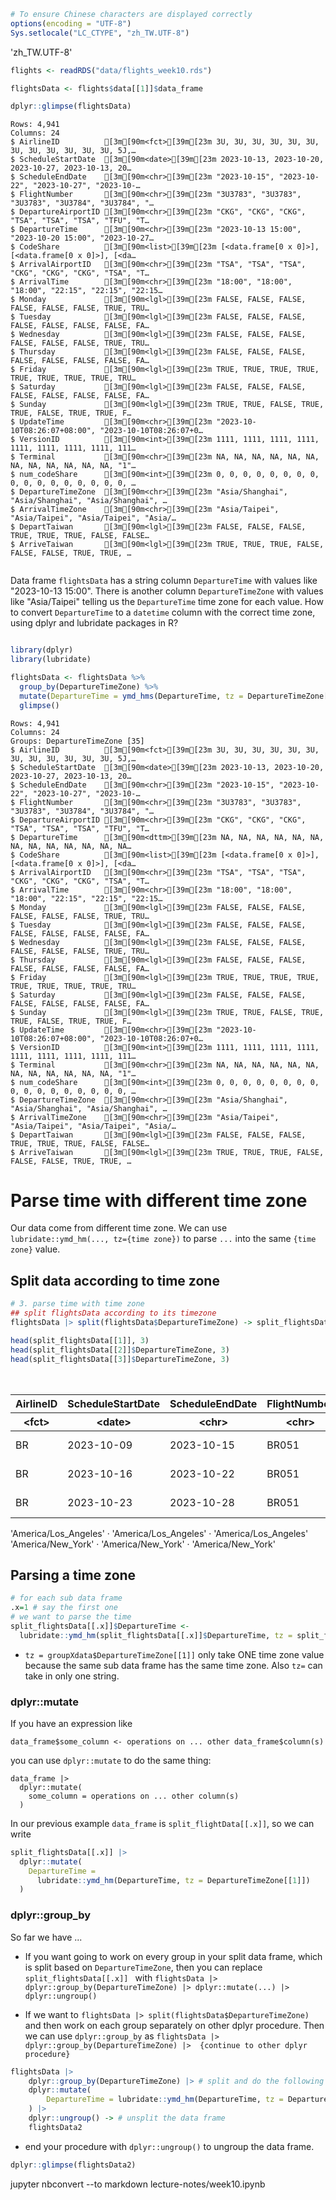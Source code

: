 ```R
# To ensure Chinese characters are displayed correctly
options(encoding = "UTF-8")
Sys.setlocale("LC_CTYPE", "zh_TW.UTF-8")
```


'zh_TW.UTF-8'



```R
flights <- readRDS("data/flights_week10.rds")
```


```R
flightsData <- flights$data[[1]]$data_frame
```


```R
dplyr::glimpse(flightsData)
```

    Rows: 4,941
    Columns: 24
    $ AirlineID          [3m[90m<fct>[39m[23m 3U, 3U, 3U, 3U, 3U, 3U, 3U, 3U, 3U, 3U, 3U, 3U, 5J,…
    $ ScheduleStartDate  [3m[90m<date>[39m[23m 2023-10-13, 2023-10-20, 2023-10-27, 2023-10-13, 20…
    $ ScheduleEndDate    [3m[90m<chr>[39m[23m "2023-10-15", "2023-10-22", "2023-10-27", "2023-10-…
    $ FlightNumber       [3m[90m<chr>[39m[23m "3U3783", "3U3783", "3U3783", "3U3784", "3U3784", "…
    $ DepartureAirportID [3m[90m<chr>[39m[23m "CKG", "CKG", "CKG", "TSA", "TSA", "TSA", "TFU", "T…
    $ DepartureTime      [3m[90m<chr>[39m[23m "2023-10-13 15:00", "2023-10-20 15:00", "2023-10-27…
    $ CodeShare          [3m[90m<list>[39m[23m [<data.frame[0 x 0]>], [<data.frame[0 x 0]>], [<da…
    $ ArrivalAirportID   [3m[90m<chr>[39m[23m "TSA", "TSA", "TSA", "CKG", "CKG", "CKG", "TSA", "T…
    $ ArrivalTime        [3m[90m<chr>[39m[23m "18:00", "18:00", "18:00", "22:15", "22:15", "22:15…
    $ Monday             [3m[90m<lgl>[39m[23m FALSE, FALSE, FALSE, FALSE, FALSE, FALSE, TRUE, TRU…
    $ Tuesday            [3m[90m<lgl>[39m[23m FALSE, FALSE, FALSE, FALSE, FALSE, FALSE, FALSE, FA…
    $ Wednesday          [3m[90m<lgl>[39m[23m FALSE, FALSE, FALSE, FALSE, FALSE, FALSE, TRUE, TRU…
    $ Thursday           [3m[90m<lgl>[39m[23m FALSE, FALSE, FALSE, FALSE, FALSE, FALSE, FALSE, FA…
    $ Friday             [3m[90m<lgl>[39m[23m TRUE, TRUE, TRUE, TRUE, TRUE, TRUE, TRUE, TRUE, TRU…
    $ Saturday           [3m[90m<lgl>[39m[23m FALSE, FALSE, FALSE, FALSE, FALSE, FALSE, FALSE, FA…
    $ Sunday             [3m[90m<lgl>[39m[23m TRUE, TRUE, FALSE, TRUE, TRUE, FALSE, TRUE, TRUE, F…
    $ UpdateTime         [3m[90m<chr>[39m[23m "2023-10-10T08:26:07+08:00", "2023-10-10T08:26:07+0…
    $ VersionID          [3m[90m<int>[39m[23m 1111, 1111, 1111, 1111, 1111, 1111, 1111, 1111, 111…
    $ Terminal           [3m[90m<chr>[39m[23m NA, NA, NA, NA, NA, NA, NA, NA, NA, NA, NA, NA, "1"…
    $ num_codeShare      [3m[90m<int>[39m[23m 0, 0, 0, 0, 0, 0, 0, 0, 0, 0, 0, 0, 0, 0, 0, 0, 0, …
    $ DepartureTimeZone  [3m[90m<chr>[39m[23m "Asia/Shanghai", "Asia/Shanghai", "Asia/Shanghai", …
    $ ArrivalTimeZone    [3m[90m<chr>[39m[23m "Asia/Taipei", "Asia/Taipei", "Asia/Taipei", "Asia/…
    $ DepartTaiwan       [3m[90m<lgl>[39m[23m FALSE, FALSE, FALSE, TRUE, TRUE, TRUE, FALSE, FALSE…
    $ ArriveTaiwan       [3m[90m<lgl>[39m[23m TRUE, TRUE, TRUE, FALSE, FALSE, FALSE, TRUE, TRUE, …



```R

```

Data frame `flightsData` has a string column `DepartureTime` with values like "2023-10-13 15:00". There is another column `DepartureTimeZone` with values like "Asia/Taipei" telling us the `DepartureTime` time zone for each value. How to convert `DepartureTime` to a `datetime` column with the correct time zone, using dplyr and lubridate packages in R? 


```R

library(dplyr)
library(lubridate)

flightsData <- flightsData %>%
  group_by(DepartureTimeZone) %>%
  mutate(DepartureTime = ymd_hms(DepartureTime, tz = DepartureTimeZone[[1]])) |>
  glimpse()

```

    Rows: 4,941
    Columns: 24
    Groups: DepartureTimeZone [35]
    $ AirlineID          [3m[90m<fct>[39m[23m 3U, 3U, 3U, 3U, 3U, 3U, 3U, 3U, 3U, 3U, 3U, 3U, 5J,…
    $ ScheduleStartDate  [3m[90m<date>[39m[23m 2023-10-13, 2023-10-20, 2023-10-27, 2023-10-13, 20…
    $ ScheduleEndDate    [3m[90m<chr>[39m[23m "2023-10-15", "2023-10-22", "2023-10-27", "2023-10-…
    $ FlightNumber       [3m[90m<chr>[39m[23m "3U3783", "3U3783", "3U3783", "3U3784", "3U3784", "…
    $ DepartureAirportID [3m[90m<chr>[39m[23m "CKG", "CKG", "CKG", "TSA", "TSA", "TSA", "TFU", "T…
    $ DepartureTime      [3m[90m<dttm>[39m[23m NA, NA, NA, NA, NA, NA, NA, NA, NA, NA, NA, NA, NA…
    $ CodeShare          [3m[90m<list>[39m[23m [<data.frame[0 x 0]>], [<data.frame[0 x 0]>], [<da…
    $ ArrivalAirportID   [3m[90m<chr>[39m[23m "TSA", "TSA", "TSA", "CKG", "CKG", "CKG", "TSA", "T…
    $ ArrivalTime        [3m[90m<chr>[39m[23m "18:00", "18:00", "18:00", "22:15", "22:15", "22:15…
    $ Monday             [3m[90m<lgl>[39m[23m FALSE, FALSE, FALSE, FALSE, FALSE, FALSE, TRUE, TRU…
    $ Tuesday            [3m[90m<lgl>[39m[23m FALSE, FALSE, FALSE, FALSE, FALSE, FALSE, FALSE, FA…
    $ Wednesday          [3m[90m<lgl>[39m[23m FALSE, FALSE, FALSE, FALSE, FALSE, FALSE, TRUE, TRU…
    $ Thursday           [3m[90m<lgl>[39m[23m FALSE, FALSE, FALSE, FALSE, FALSE, FALSE, FALSE, FA…
    $ Friday             [3m[90m<lgl>[39m[23m TRUE, TRUE, TRUE, TRUE, TRUE, TRUE, TRUE, TRUE, TRU…
    $ Saturday           [3m[90m<lgl>[39m[23m FALSE, FALSE, FALSE, FALSE, FALSE, FALSE, FALSE, FA…
    $ Sunday             [3m[90m<lgl>[39m[23m TRUE, TRUE, FALSE, TRUE, TRUE, FALSE, TRUE, TRUE, F…
    $ UpdateTime         [3m[90m<chr>[39m[23m "2023-10-10T08:26:07+08:00", "2023-10-10T08:26:07+0…
    $ VersionID          [3m[90m<int>[39m[23m 1111, 1111, 1111, 1111, 1111, 1111, 1111, 1111, 111…
    $ Terminal           [3m[90m<chr>[39m[23m NA, NA, NA, NA, NA, NA, NA, NA, NA, NA, NA, NA, "1"…
    $ num_codeShare      [3m[90m<int>[39m[23m 0, 0, 0, 0, 0, 0, 0, 0, 0, 0, 0, 0, 0, 0, 0, 0, 0, …
    $ DepartureTimeZone  [3m[90m<chr>[39m[23m "Asia/Shanghai", "Asia/Shanghai", "Asia/Shanghai", …
    $ ArrivalTimeZone    [3m[90m<chr>[39m[23m "Asia/Taipei", "Asia/Taipei", "Asia/Taipei", "Asia/…
    $ DepartTaiwan       [3m[90m<lgl>[39m[23m FALSE, FALSE, FALSE, TRUE, TRUE, TRUE, FALSE, FALSE…
    $ ArriveTaiwan       [3m[90m<lgl>[39m[23m TRUE, TRUE, TRUE, FALSE, FALSE, FALSE, TRUE, TRUE, …


# Parse time with different time zone

Our data come from different time zone. We can use `lubridate::ymd_hm(..., tz={time zone})` to parse `...` into the same `{time zone}` value. 

## Split data according to time zone


```R
# 3. parse time with time zone
## split flightsData according to its timezone
flightsData |> split(flightsData$DepartureTimeZone) -> split_flightsData
```


```R
head(split_flightsData[[1]], 3)
head(split_flightsData[[2]]$DepartureTimeZone, 3)
head(split_flightsData[[3]]$DepartureTimeZone, 3)
```


<table class="dataframe">
<caption>A grouped_df: 3 × 24</caption>
<thead>
	<tr><th scope=col>AirlineID</th><th scope=col>ScheduleStartDate</th><th scope=col>ScheduleEndDate</th><th scope=col>FlightNumber</th><th scope=col>DepartureAirportID</th><th scope=col>DepartureTime</th><th scope=col>CodeShare</th><th scope=col>ArrivalAirportID</th><th scope=col>ArrivalTime</th><th scope=col>Monday</th><th scope=col>⋯</th><th scope=col>Saturday</th><th scope=col>Sunday</th><th scope=col>UpdateTime</th><th scope=col>VersionID</th><th scope=col>Terminal</th><th scope=col>num_codeShare</th><th scope=col>DepartureTimeZone</th><th scope=col>ArrivalTimeZone</th><th scope=col>DepartTaiwan</th><th scope=col>ArriveTaiwan</th></tr>
	<tr><th scope=col>&lt;fct&gt;</th><th scope=col>&lt;date&gt;</th><th scope=col>&lt;chr&gt;</th><th scope=col>&lt;chr&gt;</th><th scope=col>&lt;chr&gt;</th><th scope=col>&lt;dttm&gt;</th><th scope=col>&lt;list&gt;</th><th scope=col>&lt;chr&gt;</th><th scope=col>&lt;chr&gt;</th><th scope=col>&lt;lgl&gt;</th><th scope=col>⋯</th><th scope=col>&lt;lgl&gt;</th><th scope=col>&lt;lgl&gt;</th><th scope=col>&lt;chr&gt;</th><th scope=col>&lt;int&gt;</th><th scope=col>&lt;chr&gt;</th><th scope=col>&lt;int&gt;</th><th scope=col>&lt;chr&gt;</th><th scope=col>&lt;chr&gt;</th><th scope=col>&lt;lgl&gt;</th><th scope=col>&lt;lgl&gt;</th></tr>
</thead>
<tbody>
	<tr><td>BR</td><td>2023-10-09</td><td>2023-10-15</td><td>BR051</td><td>IAH</td><td>NA</td><td>NULL</td><td>TPE</td><td>06:00+1</td><td>TRUE</td><td>⋯</td><td>TRUE</td><td> TRUE</td><td>2023-10-10T08:26:07+08:00</td><td>1111</td><td>2</td><td>0</td><td>America/Chicago</td><td>Asia/Taipei</td><td>FALSE</td><td>TRUE</td></tr>
	<tr><td>BR</td><td>2023-10-16</td><td>2023-10-22</td><td>BR051</td><td>IAH</td><td>NA</td><td>NULL</td><td>TPE</td><td>06:00+1</td><td>TRUE</td><td>⋯</td><td>TRUE</td><td> TRUE</td><td>2023-10-10T08:26:07+08:00</td><td>1111</td><td>2</td><td>0</td><td>America/Chicago</td><td>Asia/Taipei</td><td>FALSE</td><td>TRUE</td></tr>
	<tr><td>BR</td><td>2023-10-23</td><td>2023-10-28</td><td>BR051</td><td>IAH</td><td>NA</td><td>NULL</td><td>TPE</td><td>06:00+1</td><td>TRUE</td><td>⋯</td><td>TRUE</td><td>FALSE</td><td>2023-10-10T08:26:07+08:00</td><td>1111</td><td>2</td><td>0</td><td>America/Chicago</td><td>Asia/Taipei</td><td>FALSE</td><td>TRUE</td></tr>
</tbody>
</table>




<style>
.list-inline {list-style: none; margin:0; padding: 0}
.list-inline>li {display: inline-block}
.list-inline>li:not(:last-child)::after {content: "\00b7"; padding: 0 .5ex}
</style>
<ol class=list-inline><li>'America/Los_Angeles'</li><li>'America/Los_Angeles'</li><li>'America/Los_Angeles'</li></ol>




<style>
.list-inline {list-style: none; margin:0; padding: 0}
.list-inline>li {display: inline-block}
.list-inline>li:not(:last-child)::after {content: "\00b7"; padding: 0 .5ex}
</style>
<ol class=list-inline><li>'America/New_York'</li><li>'America/New_York'</li><li>'America/New_York'</li></ol>



## Parsing a time zone



```R
# for each sub data frame
.x=1 # say the first one
# we want to parse the time
split_flightsData[[.x]]$DepartureTime <- 
  lubridate::ymd_hm(split_flightsData[[.x]]$DepartureTime, tz = split_flightsData[[.x]]$DepartureTimeZone[[1]]) 

```

- `tz = groupXdata$DepartureTimeZone[[1]]` only take ONE time zone value because the same sub data frame has the same time zone. Also `tz=` can take in only one string.


### dplyr::mutate

If you have an expression like

```
data_frame$some_column <- operations on ... other data_frame$column(s)
```

you can use `dplyr::mutate` to do the same thing:

```
data_frame |>
  dplyr::mutate(
    some_column = operations on ... other column(s)
  )
```

In our previous example `data_frame` is `split_flightData[[.x]]`, so we can write


```R
split_flightsData[[.x]] |>
  dplyr::mutate(
    DepartureTime = 
      lubridate::ymd_hm(DepartureTime, tz = DepartureTimeZone[[1]])
  )
```

### dplyr::group_by

So far we have ...

- If you want going to work on every group in your split data frame, which is split based on `DepartureTimeZone`, then you can replace `split_flightsData[[.x]] ` with `flightsData |> dplyr::group_by(DepartureTimeZone) |> dplyr::mutate(...) |> dplyr::ungroup()`


- If we want to `flightsData |> split(flightsData$DepartureTimeZone) ` and then work on each group separately on other dplyr procedure. Then we can use `dplyr::group_by` as
`flightsData |> dplyr::group_by(DepartureTimeZone) |>  {continue to other dplyr procedure}`


```R
flightsData |>
    dplyr::group_by(DepartureTimeZone) |> # split and do the following on each sub data frame
    dplyr::mutate(
        DepartureTime = lubridate::ymd_hm(DepartureTime, tz = DepartureTimeZone[[1]]) # parse time
    ) |>
    dplyr::ungroup() -> # unsplit the data frame
    flightsData2
```

- end your procedure with `dplyr::ungroup()` to ungroup the data frame.


```R
dplyr::glimpse(flightsData2)
```

jupyter nbconvert --to markdown lecture-notes/week10.ipynb

